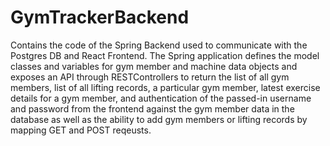 # GymTrackerBackend

Contains the code of the Spring Backend used to communicate with the Postgres DB and React Frontend. The Spring application defines the model classes and variables for 
gym member and machine data objects and exposes an API through RESTControllers to return the list of all gym members, list of all lifting records, a particular gym member, latest exercise details for a gym member,
and authentication of the passed-in username and password from the frontend against the gym member data in the database as well as the ability to add gym members or lifting records by 
mapping GET and POST reqeusts. 
